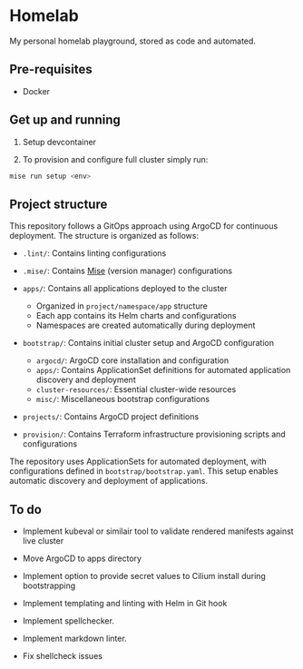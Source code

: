 # Homelab

My personal homelab playground, stored as code and automated.

## Pre-requisites

* Docker

## Get up and running

1. Setup devcontainer

2. To provision and configure full cluster simply run:

```bash
mise run setup <env>
```

## Project structure

This repository follows a GitOps approach using ArgoCD for continuous deployment. The structure is organized as follows:

- `.lint/`: Contains linting configurations

- `.mise/`: Contains [Mise](https://mise.jdx.dev/) (version manager) configurations

- `apps/`: Contains all applications deployed to the cluster
  - Organized in `project/namespace/app` structure
  - Each app contains its Helm charts and configurations
  - Namespaces are created automatically during deployment

- `bootstrap/`: Contains initial cluster setup and ArgoCD configuration
  - `argocd/`: ArgoCD core installation and configuration
  - `apps/`: Contains ApplicationSet definitions for automated application discovery and deployment
  - `cluster-resources/`: Essential cluster-wide resources
  - `misc/`: Miscellaneous bootstrap configurations

- `projects/`: Contains ArgoCD project definitions

- `provision/`: Contains Terraform infrastructure provisioning scripts and configurations

The repository uses ApplicationSets for automated deployment, with configurations defined in `bootstrap/bootstrap.yaml`. This setup enables automatic discovery and deployment of applications.

## To do

* Implement kubeval or similair tool to validate rendered manifests against live cluster

* Move ArgoCD to apps directory

* Implement option to provide secret values to Cilium install during bootstrapping

* Implement templating and linting with Helm in Git hook

* Implement spellchecker.

* Implement markdown linter.

* Fix shellcheck issues
